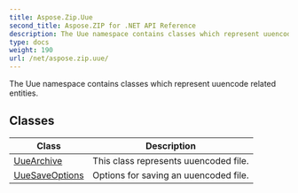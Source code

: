 ```yaml
---
title: Aspose.Zip.Uue
second_title: Aspose.ZIP for .NET API Reference
description: The Uue namespace contains classes which represent uuencode related entities
type: docs
weight: 190
url: /net/aspose.zip.uue/
---
```

The Uue namespace contains classes which represent uuencode related entities.

## Classes

| Class | Description |
| --- | --- |
| [UueArchive](./uuearchive/) | This class represents uuencoded file. |
| [UueSaveOptions](./uuesaveoptions/) | Options for saving an uuencoded file. |


